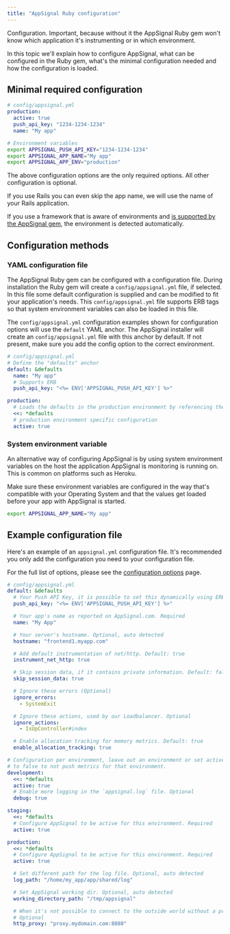 ```yaml
---
title: "AppSignal Ruby configuration"
---
```


Configuration. Important, because without it the AppSignal Ruby gem won't
know which application it's instrumenting or in which environment.

In this topic we'll explain how to configure AppSignal, what can be configured
in the Ruby gem, what's the minimal configuration needed and how the
configuration is loaded.

## Minimal required configuration

```yaml
# config/appsignal.yml
production:
  active: true
  push_api_key: "1234-1234-1234"
  name: "My app"
```

```bash
# Environment variables
export APPSIGNAL_PUSH_API_KEY="1234-1234-1234"
export APPSIGNAL_APP_NAME="My app"
export APPSIGNAL_APP_ENV="production"
```

The above configuration options are the only required options. All other
configuration is optional.

If you use Rails you can even skip the app name, we will use the name of your
Rails application.

If you use a framework that is aware of environments and [is supported by the
AppSignal gem](/ruby/integrations/index.html), the environment is detected
automatically.

## Configuration methods

### YAML configuration file

The AppSignal Ruby gem can be configured with a configuration file. During installation the Ruby gem will create a `config/appsignal.yml` file, if selected. In this file some default configuration is supplied and can be modified to fit your application's needs. This `config/appsignal.yml` file supports ERB tags so that system environment variables can also be loaded in this file.

The `config/appsignal.yml` configuration examples shown for configuration options will use the `default` YAML anchor. The AppSignal installer will create an `config/appsignal.yml` file with this anchor by default. If not present, make sure you add the config option to the correct environment.

```yml
# config/appsignal.yml
# Define the "defaults" anchor
default: &defaults
  name: "My app"
  # Supports ERB
  push_api_key: "<%= ENV['APPSIGNAL_PUSH_API_KEY'] %>"

production:
  # Loads the defaults in the production environment by referencing the anchor
  <<: *defaults
  # production environment specific configuration
  active: true
```

### System environment variable

An alternative way of configuring AppSignal is by using system environment variables on the host the application AppSignal is monitoring is running on. This is common on platforms such as Heroku.

Make sure these environment variables are configured in the way that's compatible with your Operating System and that the values get loaded before your app with AppSignal is started.

```sh
export APPSIGNAL_APP_NAME="My app"
```

## Example configuration file

Here's an example of an `appsignal.yml` configuration file. It's recommended
you only add the configuration you need to your configuration file.

For the full list of options, please see the [configuration
options](/ruby/configuration/options.html) page.

```yaml
# config/appsignal.yml
default: &defaults
  # Your Push API Key, it is possible to set this dynamically using ERB. Requred
  push_api_key: "<%= ENV['APPSIGNAL_PUSH_API_KEY'] %>"

  # Your app's name as reported on AppSignal.com. Required
  name: "My App"

  # Your server's hostname. Optional, auto detected
  hostname: "frontend1.myapp.com"

  # Add default instrumentation of net/http. Default: true
  instrument_net_http: true

  # Skip session data, if it contains private information. Default: false
  skip_session_data: true

  # Ignore these errors (Optional)
  ignore_errors:
    - SystemExit

  # Ignore these actions, used by our Loadbalancer. Optional
  ignore_actions:
    - IsUpController#index

  # Enable allocation tracking for memory metrics. Default: true
  enable_allocation_tracking: true

# Configuration per environment, leave out an environment or set active
# to false to not push metrics for that environment.
development:
  <<: *defaults
  active: true
  # Enable more logging in the `appsignal.log` file. Optional
  debug: true

staging:
  <<: *defaults
  # Configure AppSignal to be active for this environment. Required
  active: true

production:
  <<: *defaults
  # Configure AppSignal to be active for this environment. Required
  active: true

  # Set different path for the log file. Optional, auto detected
  log_path: "/home/my_app/app/shared/log"

  # Set AppSignal working dir. Optional, auto detected
  working_directory_path: "/tmp/appsignal"

  # When it's not possible to connect to the outside world without a proxy.
  # Optional
  http_proxy: "proxy.mydomain.com:8080"
```
